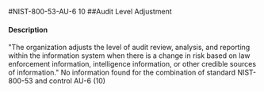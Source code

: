 #NIST-800-53-AU-6 10
##Audit Level Adjustment
#### Description
"The organization adjusts the level of audit review, analysis, and reporting within the information system when there is a change in risk based on law enforcement information, intelligence information, or other credible sources of information."
No information found for the combination of standard NIST-800-53 and control AU-6 (10)
